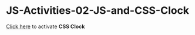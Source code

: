 # JS-Activities-02-JS-and-CSS-Clock

[Click here](https://nsguliyev.github.io/JS-Activities-02-JS-and-CSS-Clock/) to activate **CSS Clock**
